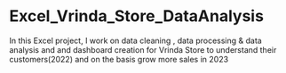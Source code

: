 # Excel_Vrinda_Store_DataAnalysis
In this Excel project, I work on data cleaning , data processing &amp; data analysis and and dashboard creation for Vrinda Store to understand their customers(2022) and on the basis grow more sales in 2023
